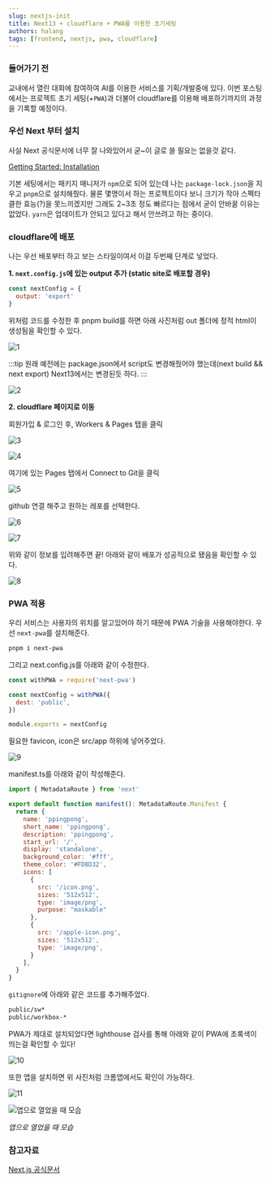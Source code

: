 ```yaml
---
slug: nextjs-init
title: Next13 + cloudflare + PWA를 이용한 초기세팅
authors: halang
tags: [frontend, nextjs, pwa, cloudflare]
---
```


### 들어가기 전

교내에서 열린 대회에 참여하여 AI를 이용한 서비스를 기획/개발중에 있다. 이번 포스팅에서는 프로젝트 초기 세팅(+`PWA`)과 더불어 cloudflare를 이용해 배포하기까지의 과정을 기록할 예정이다.

### 우선 Next 부터 설치

사실 Next 공식문서에 너무 잘 나와있어서 굳~이 글로 쓸 필요는 없을것 같다. 

[Getting Started: Installation](https://nextjs.org/docs/getting-started/installation)

기본 세팅에서는 패키지 매니저가 `npm`으로 되어 있는데 나는 `package-lock.json`을 지우고 `pnpm`으로 설치해줬다. 물론 몇명이서 하는 프로젝트이다 보니 크기가 작아 스펙타클한 효능(?)을 못느끼겠지만 그래도 2~3초 정도 빠르다는 점에서 굳이 안바꿀 이유는 없었다. `yarn`은 업데이트가 안되고 있다고 해서 안쓰려고 하는 중이다.

### cloudflare에 배포

나는 우선 배포부터 하고 보는 스타일이여서 이걸 두번째 단계로 넣었다.

**1. `next.config.js`에 있는 output 추가 (static site로 배포할 경우)**

```jsx
const nextConfig = {
  output: 'export'
}
```

위처럼 코드를 수정한 후 pnpm build를 하면 아래 사진처럼 out 폴더에 정적 html이 생성됨을 확인할 수 있다.

![1](1.png)

:::tip 원래 예전에는 package.json에서 script도 변경해줬어야 했는데(next build && next export) Next13에서는 변경된듯 하다.
:::

![2](2.png)

**2. cloudflare 페이지로 이동**

회원가입 & 로그인 후, Workers & Pages 탭을 클릭

![3](3.png)

![4](4.png)

여기에 있는 Pages 탭에서 Connect to Git을 클릭

![5](5.png)

github 연결 해주고 원하는 레포를 선택한다.

![6](6.png)

![7](7.png)

위와 같이 정보를 입려해주면 끝! 아래와 같이 배포가 성공적으로 됐음을 확인할 수 있다.

![8](8.png)

### PWA 적용

우리 서비스는 사용자의 위치를 알고있어야 하기 때문에 PWA 기술을 사용해야한다.  우선 `next-pwa`를 설치해준다.

```bash
pnpm i next-pwa
```

그리고 next.config.js를 아래와 같이 수정한다.

```jsx
const withPWA = require('next-pwa')

const nextConfig = withPWA({
  dest: 'public',
})

module.exports = nextConfig
```

필요한 favicon, icon은 src/app 하위에 넣어주었다.

![9](9.png)

manifest.ts를 아래와 같이 작성해준다.

```jsx
import { MetadataRoute } from 'next'

export default function manifest(): MetadataRoute.Manifest {
  return {
    name: 'ppingpong',
    short_name: 'ppingpong',
    description: 'ppingpong',
    start_url: '/',
    display: 'standalone',
    background_color: '#fff',
    theme_color: '#FD8D32',
    icons: [
      {
        src: '/icon.png',
        sizes: '512x512',
        type: 'image/png',
        purpose: "maskable"
      },
      {
        src: '/apple-icon.png',
        sizes: '512x512',
        type: 'image/png',
      }
    ],
  }
}
```

`gitignore`에 아래와 같은 코드를 추가해주었다.

```bash
public/sw*
public/workbox-*
```

PWA가 제대로 설치되었다면 lighthouse 검사를 통해 아래와 같이 PWA에 초록색이 띄는걸 확인할 수 있다!

![10](10.png)

또한 앱을 설치하면 위 사진처럼 크롬앱에서도 확인이 가능하다.

![11](11.png)

![앱으로 열었을 때 모습](12.png)

*앱으로 열었을 때 모습*

### 참고자료
[Next.js 공식문서](https://nextjs.org/docs/app/api-reference/file-conventions/metadata)